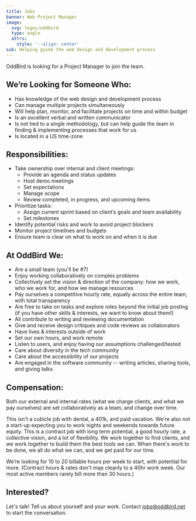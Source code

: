 ```yaml
---
title: Jobs
banner: Web Project Manager
image:
  svg: logos/oddbird
  type: angle
  attrs:
    style: '--align: center'
sub: Helping guide the web design and development process
---
```


OddBird is looking for a Project Manager to join the team.

## We’re Looking for Someone Who:

- Has knowledge of the web design and development process
- Can manage multiple projects simultaneously
- Will help plan, monitor, and facilitate projects on time and within budget
- Is an excellent verbal and written communicator
- Is not tied to a single methodology,
  but can help guide the team in finding & implementing
  processes that work for us
- Is located in a US time-zone

## Responsibilities:
- Take ownership over internal and client meetings:
  - Provide an agenda and status updates
  - Host demo meetings
  - Set expectations
  - Manage scope
  - Review completed, in progress, and upcoming items
- Prioritize tasks:
  - Assign current sprint based on client’s goals and team availability
  - Set milestones
- Identify potential risks and work to avoid project blockers
- Monitor project timelines and budgets
- Ensure team is clear on what to work on and when it is due

## At OddBird We:

- Are a small team (you'll be #7)
- Enjoy working collaboratively on complex problems
- Collectively set the vision & direction of the company:
  how we work, who we work for, and how we manage resources
- Pay ourselves a competitive hourly rate,
  equally across the entire team,
  with total transparency
- Are free to take on tasks and explore roles
  beyond the initial job posting
  (if you have other skills & interests, we want to know about them!)
- All contribute to writing and reviewing documentation
- Give and receive design critiques and code reviews as collaborators
- Have lives & interests outside of work
- Set our own hours, and work remote
- Listen to users, and enjoy having our assumptions challenged/tested
- Care about diversity in the tech community
- Care about the accessibility of our projects
- Are engaged in the software community --
  writing articles, sharing tools, and giving talks

## Compensation:

Both our external and internal rates
(what we charge clients, and what we pay ourselves)
are set collaboratively as a team,
and change over time.

This isn't a cubicle job with dental, a 401k, and paid vacation.
We're also not a start-up
expecting you to work nights and weekends towards future equity.
This is a contract job with long term potential,
a good hourly rate, a collective vision, and a lot of flexibility.
We work together to find clients,
and we work together to build them the best tools we can.
When there's work to be done,
we all do what we can,
and we get paid for our time.

We’re looking for 10 to 20 billable hours per week to start,
with potential for more.
(Contract hours & rates don't map cleanly to a 40hr work week.
Our most active members rarely bill more than 30 hours.)

## Interested?

Let's talk!
Tell us about yourself and your work.
Contact [jobs@oddbird.net](mailto:jobs@oddbird.net)
to start the conversation.
